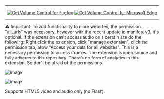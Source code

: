 ***

<p align="center">
<a href="https://addons.mozilla.org/en-US/firefox/addon/volume-control-boost-volume/"><img src="https://user-images.githubusercontent.com/585534/107280546-7b9b2a00-6a26-11eb-8f9f-f95932f4bfec.png" alt="Get Volume Control for Firefox"></a>
<a href="https://microsoftedge.microsoft.com/addons/detail/ipbghdjdmefdioebhaneohmkidjakfbc"><img src="https://user-images.githubusercontent.com/585534/107280673-a5ece780-6a26-11eb-9cc7-9fa9f9f81180.png" alt="Get Volume Control for Microsoft Edge"></a>
</p>

***

⚠ Important: To add functionality to more websites, the permission "all_urls" was necessary, however with the recent update to manifest v3, it's optional. If the extension can't access audio on a certain site do the following: Right click the extension, click "manage extension", click the permission tab, allow "Access your data for all websites". This is a necessary permission to access iframes. The extension is open source and fully adheres to this repository. There's no form of analytics in this extension. So don't be afraid of the permissions.


![image](https://github.com/Chaython/volumecontrol/assets/6486343/9265c022-fc42-4b1d-ab46-be7e2f338e4b)



![image](https://github.com/Chaython/volumecontrol/assets/6486343/9d2573f6-70ab-4d14-acbe-7707f702a4f5)


Supports HTML5 video and audio only (no Flash).
